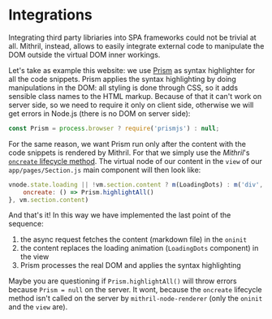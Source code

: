 # Integrations

Integrating third party libriaries into SPA frameworks could not be trivial at all. Mithril, instead, allows to easily
integrate external code to manipulate the DOM outside the virtual DOM inner workings.

Let's take as example this website: we use [Prism](http://prismjs.com/) as syntax highlighter for all the code snippets. 
Prism applies the syntax highlighting by doing manipulations in the DOM: all styling is done through CSS, so it adds 
sensible class names to the HTML markup. Because of that it can't work on server side, so we need to require it only on 
client side, otherwise we will get errors in Node.js (there is no DOM on server side):

```javascript
const Prism = process.browser ? require('prismjs') : null;
```

For the same reason, we want Prism run only after the content with the code snippets is rendered by Mithril. For that we 
simply use the *Mithril*'s [`oncreate` lifecycle method](https://mithril.js.org/lifecycle-methods.html#oncreate). The 
virtual node of our content in the `view` of our `app/pages/Section.js` main component will then look like:

```javascript
vnode.state.loading || !vm.section.content ? m(LoadingDots) : m('div', {
    oncreate: () => Prism.highlightAll()
}, vm.section.content)
```

And that's it! In this way we have implemented the last point of the sequence:

1. the async request fetches the content (markdown file) in the `oninit`
2. the content replaces the loading animation (`LoadingDots` component) in the view
3. Prism processes the real DOM and applies the syntax highlighting

Maybe you are questioning if `Prism.highlightAll()` will throw errors because `Prism = null` on the server. It wont, 
because the `oncreate` lifecycle method isn't called on the server by `mithril-node-renderer` (only the `oninit` and the 
`view` are).